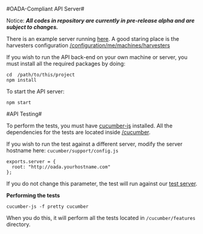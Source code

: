 #OADA-Compliant API Server#

Notice: ***All codes in repository are currently in pre-release alpha and are subject to changes.***

There is an example server running [here](http://oada-test.herokuapp.com). A good staring place is the harvesters configuration [/configuration/me/machines/harvesters](http://oada-test.herokuapp.com/configurations/machines/harvesters?_expand=2)

If you wish to run the API back-end on your own machine or server, you must install all the required packages by doing:
    
    cd  /path/to/this/project
    npm install
	
To start the API server:

    npm start

#API Testing#

To perform the tests, you must have [cucumber-js](https://github.com/cucumber/cucumber-js) installed.
All the dependencies for the tests are located inside [/cucumber](https://github.com/ssabpisa/oada-test/tree/master/cucumber).

If you wish to run the test against a different server, modify the server hostname here: `cucumber/support/config.js`
   
    exports.server = {
      root: "http://oada.yourhostname.com"
    }; 

If you do not change this parameter, the test will run against our [test server](http://oada-test.herokuapp.com). 

**Performing the tests**

    cucumber-js -f pretty cucumber

When you do this, it will perform all the tests located in `/cucumber/features` directory.

